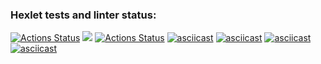 ### Hexlet tests and linter status:
[![Actions Status](https://github.com/MishinS/frontend-project-lvl1/workflows/hexlet-check/badge.svg)](https://github.com/MishinS/frontend-project-lvl1/actions)
<a href="https://codeclimate.com/github/codeclimate/codeclimate/maintainability"><img src="https://api.codeclimate.com/v1/badges/a99a88d28ad37a79dbf6/maintainability" /></a>
[![Actions Status](https://github.com/MishinS/frontend-project-lvl1/workflows/actions-test/badge.svg)](https://github.com/MishinS/frontend-project-lvl1/actions)
[![asciicast](https://asciinema.org/a/8YOs4xVobaFTsslsLR8QEp7jB.svg)](https://asciinema.org/a/8YOs4xVobaFTsslsLR8QEp7jB)
[![asciicast](https://asciinema.org/a/kCrdyYT3GgYEWR8Gly26uTWE2.svg)](https://asciinema.org/a/kCrdyYT3GgYEWR8Gly26uTWE2)
[![asciicast](https://asciinema.org/a/pM3Sg6TEnVzitYCGxSAlUqCza.svg)](https://asciinema.org/a/pM3Sg6TEnVzitYCGxSAlUqCza)
[![asciicast](https://asciinema.org/a/orWn3fN6X1GN9nx2pM2eyuIHv.svg)](https://asciinema.org/a/orWn3fN6X1GN9nx2pM2eyuIHv)
